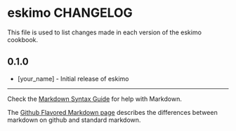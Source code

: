 eskimo CHANGELOG
================

This file is used to list changes made in each version of the eskimo cookbook.

0.1.0
-----
- [your_name] - Initial release of eskimo

- - -
Check the [Markdown Syntax Guide](http://daringfireball.net/projects/markdown/syntax) for help with Markdown.

The [Github Flavored Markdown page](http://github.github.com/github-flavored-markdown/) describes the differences between markdown on github and standard markdown.
